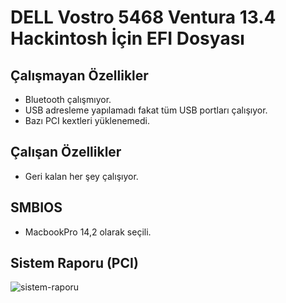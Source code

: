 # DELL Vostro 5468 Ventura 13.4 Hackintosh İçin EFI Dosyası

## Çalışmayan Özellikler
- Bluetooth çalışmıyor.
- USB adresleme yapılamadı fakat tüm USB portları çalışıyor.
- Bazı PCI kextleri yüklenemedi.

## Çalışan Özellikler
- Geri kalan her şey çalışıyor.

## SMBIOS
- MacbookPro 14,2 olarak seçili.

## Sistem Raporu (PCI)
![sistem-raporu](https://github.com/user-attachments/assets/10e0bbb5-7db3-4c13-88e0-b03c6720c449)
